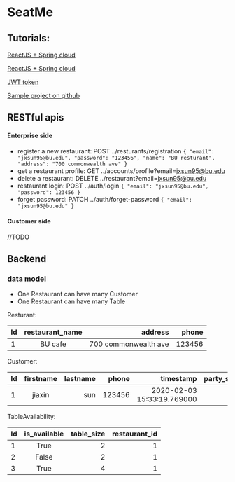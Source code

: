# SeatMe

## Tutorials: 
[ReactJS + Spring cloud](https://developer.okta.com/blog/2018/07/19/simple-crud-react-and-spring-boot#add-a-jpa-domain-model)

[ReactJS + Spring cloud](https://spring.io/guides/tutorials/react-and-spring-data-rest)

[JWT token](https://jwt.io/)

[Sample project on github](https://github.com/sqshq/piggymetrics)

## RESTful apis
#### Enterprise side 
* register a new restaurant: POST ../resturants/registration 
`
{
	"email": "jxsun95@bu.edu",
	"password": "123456",
	"name": "BU resturant",
	"address": "700 commonwealth ave"
}
`
* get a restaurant profile: GET ../accounts/profile?email=jxsun95@bu.edu
* delete a restaurant: DELETE ../restaurant?email=jxsun95@bu.edu
* restaurant login: POST ../auth/login
`
{
	"email": "jxsun95@bu.edu",
	"password": 123456
}
`
* forget password: PATCH ../auth/forget-password
`
{
	"email": "jxsun95@bu.edu"
}
`
#### Customer side
//TODO


## Backend
### data model
* One Restaurant can have many Customer 
* One Restaurant can have many Table


Resturant:

| Id   | restaurant_name   | address              | phone  |
| ---- |:-----------------:| --------------------:|-------:|
| 1    | BU cafe           | 700 commonwealth ave |123456  |



Customer:

| Id        | firstname | lastname  | phone  | timestamp                  | party_size |
| --------- |:---------:| ---------:|-------:| --------------------------:| ----------:|
| 1         | jiaxin    | sun       | 123456 | 2020-02-03 15:33:19.769000 |  2         |


TableAvailability:

| Id   | is_available   | table_size | restaurant_id |
| ---- |:--------------:|-----------:| -------------:|
| 1    | True           | 2          | 1             |
| 2    | False          | 2          | 1             |
| 3    | True           | 4          | 1             |

